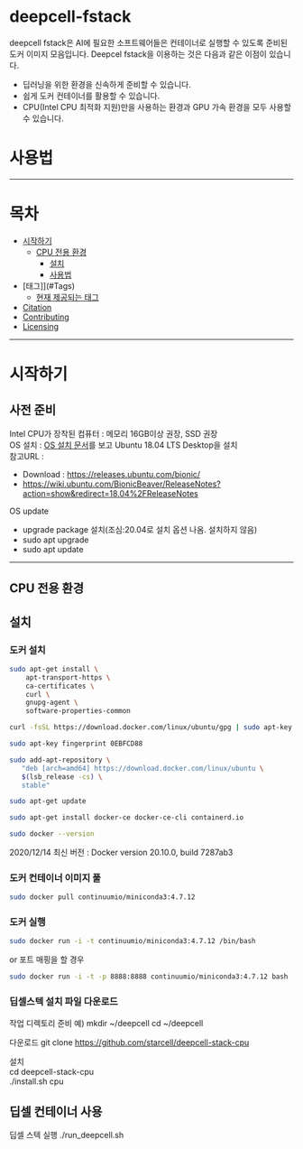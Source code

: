 # deepcell-fstack

deepcell fstack은 AI에 필요한 소프트웨어들은 컨테이너로 실행할 수 있도록 준비된 도커 이미지 모음입니다. Deepcel fstack을 이용하는 것은 다음과 같은 이점이 있습니다.
- 딥러닝을 위한 환경을 신속하게 준비할 수 있습니다.
- 쉽게 도커 컨테이너를 활용할 수 있습니다.
- CPU(Intel CPU 최적화 지원)만을 사용하는 환경과 GPU 가속 환경을 모두 사용할 수 있습니다.


# 사용법
---

# 목차
- [시작하기](#start)
  - [CPU 전용 환경](#CPU)
    - [설치](#Installation-cpu)
    - [사용법](#Usage-cpu)
- [태그]](#Tags)
  - [현재 제공되는 태그](#Available-tags)
- [Citation](#Citation)
- [Contributing](#Contributing)
- [Licensing](#Licensing)

---

<a name="start"/>

# 시작하기
## 사전 준비
Intel CPU가 장착된 컴퓨터 : 메모리 16GB이상 권장, SSD 권장  
OS 설치 : [OS 설치 문서](doc/os_install.md)를 보고 Ubuntu 18.04 LTS Desktop을 설치  
참고URL :
 - Download : https://releases.ubuntu.com/bionic/
 - https://wiki.ubuntu.com/BionicBeaver/ReleaseNotes?action=show&redirect=18.04%2FReleaseNotes  

OS update
- upgrade package 설치(조심:20.04로 설치 옵션 나옴. 설치하지 않음)  
- sudo apt upgrade  
- sudo apt update  
   
---
## CPU 전용 환경
## 설치
### 도커 설치
```bash
sudo apt-get install \
    apt-transport-https \
    ca-certificates \
    curl \
    gnupg-agent \
    software-properties-common
```
```bash
curl -fsSL https://download.docker.com/linux/ubuntu/gpg | sudo apt-key add -
```
```bash
sudo apt-key fingerprint 0EBFCD88
```
```bash
sudo add-apt-repository \
   "deb [arch=amd64] https://download.docker.com/linux/ubuntu \
   $(lsb_release -cs) \
   stable"
```
```bash
sudo apt-get update
```
```bash
sudo apt-get install docker-ce docker-ce-cli containerd.io
```
```bash
sudo docker --version
```
2020/12/14 최신 버전 :  Docker version 20.10.0, build 7287ab3

### 도커 컨테이너 이미지 풀
```bash
sudo docker pull continuumio/miniconda3:4.7.12
```

### 도커 실행
```bash
sudo docker run -i -t continuumio/miniconda3:4.7.12 /bin/bash
```
or 포트 매핑을 할 경우
```bash
sudo docker run -i -t -p 8888:8888 continuumio/miniconda3:4.7.12 bash
```


### 딥셀스텍 설치 파일 다운로드

작업 디렉토리 준비
  예) 
  mkdir ~/deepcell
  cd ~/deepcell

다운로드
  git clone https://github.com/starcell/deepcell-stack-cpu

설치  
  cd deepcell-stack-cpu  
  ./install.sh cpu

## 딥셀 컨테이너 사용

딥셀 스텍 실행 
  ./run_deepcell.sh